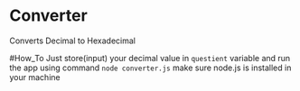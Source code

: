# Converter
Converts Decimal to Hexadecimal

#How_To
Just store(input) your decimal value in `questient` variable and run the app using command `node converter.js` 
make sure node.js is installed in your machine
